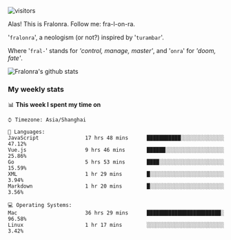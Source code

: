 ![visitors](https://visitor-badge.glitch.me/badge?page_id=fralonra.fralonra)

Alas! This is Fralonra. Follow me: fra-l-on-ra.

'`fralonra`', a neologism (or not?) inspired by '`turambar`'.

Where '`fral-`' stands for *'control, manage, master'*, and '`onra`' for *'doom, fate'*.

![Fralonra's github stats](https://github-readme-stats.vercel.app/api?username=fralonra)

### My weekly stats

<!--START_SECTION:waka-->
📊 **This week I spent my time on** 

```text
⌚︎ Timezone: Asia/Shanghai

💬 Languages: 
JavaScript               17 hrs 48 mins      ███████████░░░░░░░░░░░░░░   47.12% 
Vue.js                   9 hrs 46 mins       ██████░░░░░░░░░░░░░░░░░░░   25.86% 
Go                       5 hrs 53 mins       ████░░░░░░░░░░░░░░░░░░░░░   15.59% 
XML                      1 hr 29 mins        █░░░░░░░░░░░░░░░░░░░░░░░░   3.94% 
Markdown                 1 hr 20 mins        █░░░░░░░░░░░░░░░░░░░░░░░░   3.56%

💻 Operating Systems: 
Mac                      36 hrs 29 mins      ████████████████████████░   96.58% 
Linux                    1 hr 17 mins        ░░░░░░░░░░░░░░░░░░░░░░░░░   3.42%

```


<!--END_SECTION:waka-->